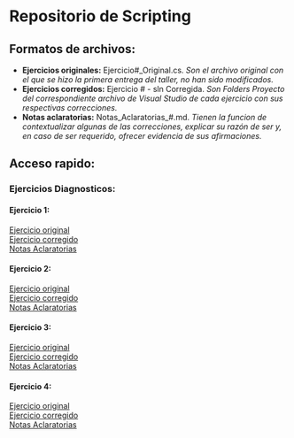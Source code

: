 # Repositorio de Scripting

## Formatos de archivos:

- **Ejercicios originales:** Ejercicio#_Original.cs. *Son el archivo original con el que se hizo la primera entrega del taller, no han sido modificados.*
- **Ejercicios corregidos:** Ejercicio # - sln Corregida. *Son Folders Proyecto del correspondiente archivo de Visual Studio de cada ejercicio con sus respectivas correcciones.*
- **Notas aclaratorias:** Notas_Aclaratorias_#.md. *Tienen la funcion de contextualizar algunas de las correcciones, explicar su razón de ser y, en caso de ser requerido, ofrecer evidencia de sus afirmaciones.*

## Acceso rapido:

### Ejercicios Diagnosticos:

  #### Ejercicio 1:
  [Ejercicio original](https://github.com/JFCL0/000509358-Scripting/blob/main/Ejercicios-Diagnosticos/Ejercicio-1/Ejercicio1_Original.cs)  
  [Ejercicio corregido]()  
  [Notas Aclaratorias](https://github.com/JFCL0/000509358-Scripting/blob/main/Ejercicios-Diagnosticos/Ejercicio-1/Notas_Aclaratorias_1.md)  

  #### Ejercicio 2:
  [Ejercicio original](https://github.com/JFCL0/000509358-Scripting/blob/main/Ejercicios-Diagnosticos/Ejercicio-2/Ejercicio2_Original.cs)  
  [Ejercicio corregido](https://github.com/JFCL0/000509358-Scripting/tree/main/Ejercicios-Diagnosticos/Ejercicio-2/Ejercicio%202%20-%20sln%20corregida)  
  [Notas Aclaratorias](https://github.com/JFCL0/000509358-Scripting/blob/main/Ejercicios-Diagnosticos/Ejercicio-2/Notas_Aclaratorias_2.md)  

  #### Ejercicio 3:
  [Ejercicio original](https://github.com/JFCL0/000509358-Scripting/blob/main/Ejercicios-Diagnosticos/Ejercicio-3/Ejercicio3_Original.cs)  
  [Ejercicio corregido](https://github.com/JFCL0/000509358-Scripting/tree/main/Ejercicios-Diagnosticos/Ejercicio-3/Ejercicio%203%20-%20sln%20corregida)  
  [Notas Aclaratorias](https://github.com/JFCL0/000509358-Scripting/blob/main/Ejercicios-Diagnosticos/Ejercicio-3/Notas_Aclaratorias_3.md)  

  #### Ejercicio 4:
  [Ejercicio original](https://github.com/JFCL0/000509358-Scripting/blob/main/Ejercicios-Diagnosticos/Ejercicio-4/Ejercicio4_Original.cs)  
  [Ejercicio corregido](https://github.com/JFCL0/000509358-Scripting/tree/main/Ejercicios-Diagnosticos/Ejercicio-4/Ejercicio%204%20-%20sln%20corregida)  
  [Notas Aclaratorias](https://github.com/JFCL0/000509358-Scripting/blob/main/Ejercicios-Diagnosticos/Ejercicio-4/Notas_Aclaratorias_4.md)  
